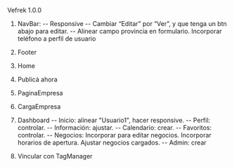 Vefrek 1.0.0

1. NavBar:
   -- Responsive
   -- Cambiar “Editar” por “Ver”, y que tenga un btn abajo para editar.
   -- Alinear campo provincia en formulario. Incorporar teléfono a perfil de usuario
2. Footer
3. Home
4. Publicá ahora
5. PaginaEmpresa
6. CargaEmpresa
7. Dashboard
   -- Inicio: alinear "Usuario1", hacer responsive.
   -- Perfil: controlar.
   -- Información: ajustar.
   -- Calendario: crear.
   -- Favoritos: controlar.
   -- Negocios: Incorporar para editar negocios. Incorporar horarios de apertura. Ajustar negocios cargados.
   -- Admin: crear

8. Vincular con TagManager
